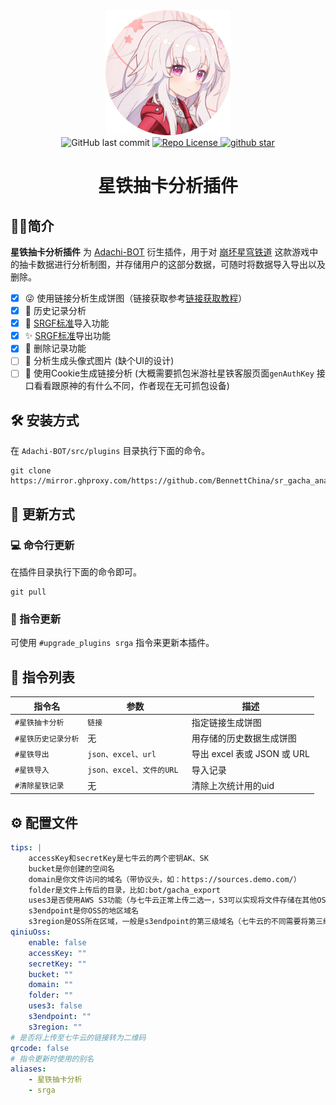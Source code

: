 <div align="center">
    <img src="public/images/eyBKUn1685116674775.png" alt="avatar/logo" width="200" height="200">
</div>
<div align="center">
    <img alt="GitHub last commit" src="https://img.shields.io/github/last-commit/BennettChina/sr_gacha_analysis">
    <a target="_blank" href="https://raw.githubusercontent.com/BennettChina/sr_gacha_analysis/master/LICENSE">
		<img alt="Repo License" src="https://img.shields.io/github/license/BennettChina/sr_gacha_analysis">
	</a>
    <a target="_blank" href='https://github.com/BennettChina/sr_gacha_analysis/stargazers'>
		<img src="https://img.shields.io/github/stars/BennettChina/sr_gacha_analysis.svg?logo=github" alt="github star"/>
	</a>
</div>

<h1 align="center">星铁抽卡分析插件</h1>

## 🧑‍💻简介

**星铁抽卡分析插件** 为 [Adachi-BOT](https://github.com/SilveryStar/Adachi-BOT)
衍生插件，用于对 [崩坏星穹铁道](https://sr.mihoyo.com/)
这款游戏中的抽卡数据进行分析制图，并存储用户的这部分数据，可随时将数据导入导出以及删除。

- [x] 😜 使用链接分析生成饼图（链接获取参考[链接获取教程](https://mp.weixin.qq.com/s/az7ljX2xiM8qEz3Xjx9rQw)）
- [x] 🥳 历史记录分析
- [x] 🎉 [SRGF标准](https://uigf.org/zh/standards/SRGF.html)导入功能
- [x] ✨ [SRGF标准](https://uigf.org/zh/standards/SRGF.html)导出功能
- [x] 🤪 删除记录功能
- [ ] 📆 分析生成头像式图片 (缺个UI的设计)
- [ ] 🧐 使用Cookie生成链接分析 (大概需要抓包米游社星铁客服页面`genAuthKey`
  接口看看跟原神的有什么不同，作者现在无可抓包设备)

## 🛠️ 安装方式

在 `Adachi-BOT/src/plugins` 目录执行下面的命令。

```shell
git clone https://mirror.ghproxy.com/https://github.com/BennettChina/sr_gacha_analysis.git
```

## 🎁 更新方式

### 💻 命令行更新

在插件目录执行下面的命令即可。

```shell
git pull
```

### 📱 指令更新

可使用 `#upgrade_plugins srga` 指令来更新本插件。

## 🧰 指令列表

| 指令名         | 参数                   | 描述                     |
|-------------|----------------------|------------------------|
| `#星铁抽卡分析`   | `链接`                 | 指定链接生成饼图               |
| `#星铁历史记录分析` | 无                    | 用存储的历史数据生成饼图           |
| `#星铁导出`     | `json、excel、url`     | 导出 excel 表或 JSON 或 URL |
| `#星铁导入`     | `json、excel、文件的URL ` | 导入记录                   |
| `#清除星铁记录`   | 无                    | 清除上次统计用的uid            |

## ⚙️ 配置文件

```yaml
tips: |
    accessKey和secretKey是七牛云的两个密钥AK、SK
    bucket是你创建的空间名
    domain是你文件访问的域名（带协议头，如：https://sources.demo.com/）
    folder是文件上传后的目录，比如:bot/gacha_export
    uses3是否使用AWS S3功能（与七牛云正常上传二选一，S3可以实现将文件存储在其他OSS）
    s3endpoint是你OSS的地区域名
    s3region是OSS所在区域，一般是s3endpoint的第三级域名（七牛云的不同需要将第三级域名中的s3-去掉）
qiniuOss:
    enable: false
    accessKey: ""
    secretKey: ""
    bucket: ""
    domain: ""
    folder: ""
    uses3: false
    s3endpoint: ""
    s3region: ""
# 是否将上传至七牛云的链接转为二维码
qrcode: false
# 指令更新时使用的别名
aliases:
    - 星铁抽卡分析
    - srga 
```



